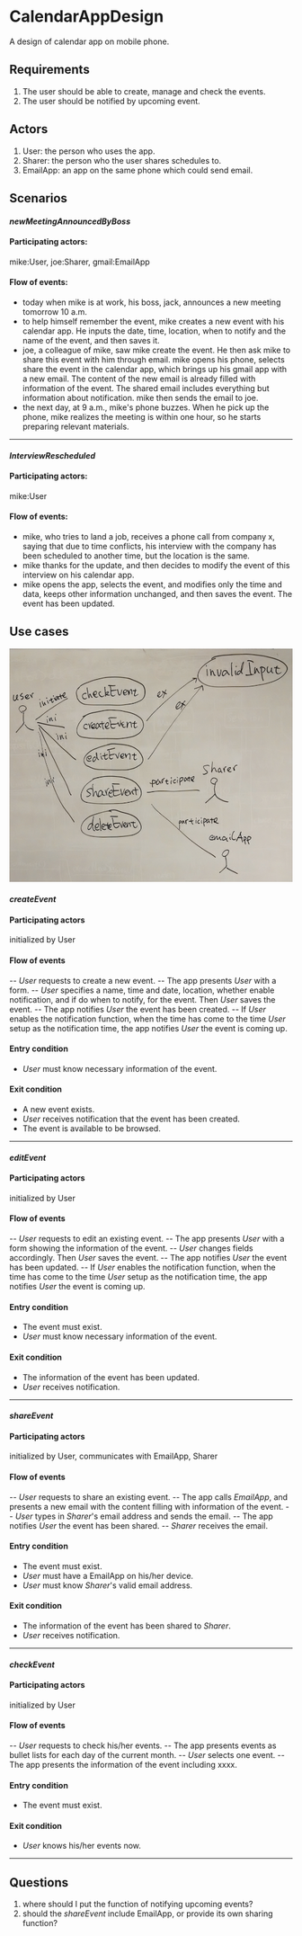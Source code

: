 CalendarAppDesign
=================

A design of calendar app on mobile phone.

## Requirements
1. The user should be able to create, manage and check the events.
2. The user should be notified by upcoming event.

## Actors
1. User: the person who uses the app.
2. Sharer: the person who the user shares schedules to.
3. EmailApp: an app on the same phone which could send email.

## Scenarios
#### _newMeetingAnnouncedByBoss_
#### Participating actors: 
mike:User, joe:Sharer, gmail:EmailApp
#### Flow of events:
- today when mike is at work, his boss, jack, announces a new meeting tomorrow 10 a.m.
- to help himself remember the event, mike creates a new event with his calendar app. He inputs the date, time, location, when to notify and the name of the event, and then saves it.
- joe, a colleague of mike, saw mike create the event. He then ask mike to share this event with him through email. mike opens his phone, selects share the event in the calendar app, which brings up his gmail app with a new email. The content of the new email is already filled with information of the event. The shared email includes everything but information about notification. mike then sends the email to joe.
- the next day, at 9 a.m., mike's phone buzzes. When he pick up the phone, mike realizes the meeting is within one hour, so he starts preparing relevant materials.
----------------
#### _InterviewRescheduled_
#### Participating actors: 
mike:User
#### Flow of events:
- mike, who tries to land a job, receives a phone call from company x, saying that due to time conflicts, his interview with the company has been scheduled to another time, but the location is the same.
- mike thanks for the update, and then decides to modify the event of this interview on his calendar app.
- mike opens the app, selects the event, and modifies only the time and data, keeps other information unchanged, and then saves the event. The event has been updated.

## Use cases
![Use cases](use_cases.png)

#### _createEvent_
#### Participating actors
initialized by User
#### Flow of events
-- _User_ requests to create a new event.
	-- The app presents _User_ with a form. 
-- _User_ specifies a name, time and date, location, whether enable notification, and if do when to notify, for the event. Then _User_ saves the event.
	-- The app notifies _User_ the event has been created.
	-- If _User_ enables the notification function, when the time has come to the time _User_ setup as the notification time, the app notifies _User_ the event is coming up.
#### Entry condition
- _User_ must know necessary information of the event.
#### Exit condition
- A new event exists.
- _User_ receives notification that the event has been created.
- The event is available to be browsed.
----------------

#### _editEvent_
#### Participating actors
initialized by User
#### Flow of events
-- _User_ requests to edit an existing event.
	-- The app presents _User_ with a form showing the information of the event. 
-- _User_ changes fields accordingly. Then _User_ saves the event.
	-- The app notifies _User_ the event has been updated.
	-- If _User_ enables the notification function, when the time has come to the time _User_ setup as the notification time, the app notifies _User_ the event is coming up.
#### Entry condition
- The event must exist.
- _User_ must know necessary information of the event.
#### Exit condition
- The information of the event has been updated.
- _User_ receives notification.
----------------

#### _shareEvent_
#### Participating actors
initialized by User, communicates with EmailApp, Sharer
#### Flow of events
-- _User_ requests to share an existing event.
	-- The app calls _EmailApp_, and presents a new email with the content filling with information of the event.
-- _User_ types in _Sharer_'s email address and sends the email.
	-- The app notifies _User_ the event has been shared.
-- _Sharer_ receives the email.
#### Entry condition
- The event must exist.
- _User_ must have a EmailApp on his/her device.
- _User_ must know _Sharer_'s valid email address.
#### Exit condition
- The information of the event has been shared to _Sharer_.
- _User_ receives notification.
----------------

#### _checkEvent_
#### Participating actors
initialized by User
#### Flow of events
-- _User_ requests to check his/her events.
	-- The app presents events as bullet lists for each day of the current month.
-- _User_ selects one event.
	-- The app presents the information of the event including xxxx.
#### Entry condition
- The event must exist.
#### Exit condition
- _User_ knows his/her events now.
----------------

## Questions
1. where should I put the function of notifying upcoming events?
2. should the _shareEvent_ include EmailApp, or provide its own sharing function?